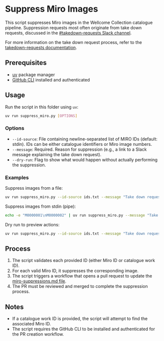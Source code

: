 # Suppress Miro Images

This script suppresses Miro images in the Wellcome Collection catalogue pipeline. Suppression requests most often originate from take down requests, discussed in the [#takedown-requests Slack channel](https://wellcome.slack.com/archives/C0262TDBC58).

For more information on the take down request process, refer to the [takedown-requests documentation](https://github.com/wellcomecollection/private/blob/main/takedown-requests.md).

## Prerequisites

- [uv](https://github.com/astral-sh/uv) package manager
- [GitHub CLI](https://cli.github.com/) installed and authenticated

## Usage

Run the script in this folder using `uv`:

```bash
uv run suppress_miro.py [OPTIONS]
```

### Options

- `--id-source`: File containing newline-separated list of MIRO IDs (default: stdin). IDs can be either catalogue identifiers or Miro image numbers.
- `--message`: Required. Reason for suppression (e.g., a link to a Slack message explaining the take down request).
- `--dry-run`: Flag to show what would happen without actually performing the suppression.

### Examples

Suppress images from a file:

```bash
uv run suppress_miro.py --id-source ids.txt --message "Take down request: https://wellcome.slack.com/archives/C0262TDBC58/p1234567890"
```

Suppress images from stdin (pipe):

```bash
echo -e "M0000001\nM0000002" | uv run suppress_miro.py --message "Take down request: https://wellcome.slack.com/archives/C0262TDBC58/p1234567890"
```

Dry run to preview actions:

```bash
uv run suppress_miro.py --id-source ids.txt --message "Take down request: https://wellcome.slack.com/archives/C0262TDBC58/p1234567890" --dry-run
```

## Process

1. The script validates each provided ID (either Miro ID or catalogue work ID).
2. For each valid Miro ID, it suppresses the corresponding image.
3. The script triggers a workflow that opens a pull request to update the [miro-suppressions.md file](https://github.com/wellcomecollection/private/blob/main/miro-suppressions.md).
4. The PR must be reviewed and merged to complete the suppression process.

## Notes

- If a catalogue work ID is provided, the script will attempt to find the associated Miro ID.
- The script requires the GitHub CLI to be installed and authenticated for the PR creation workflow.
